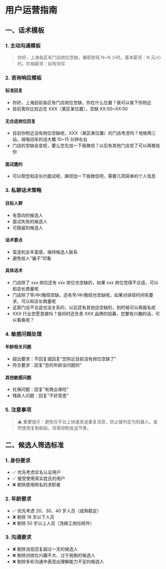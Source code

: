 # 用户运营指南

## 一、话术模板

### 1. 主动沟通模板

> 你好，上海各区有门店岗位空缺，兼职排班 N~N 小时。基本薪资：N 元/小时。阶梯薪资：如有则写

### 2. 咨询响应模板

#### 标准回复

- 你好，上海目前各区有门店岗位空缺，你在什么位置？我可以查下你附近
- 目前离你比较近在 XXX（某区某位置），空缺 XX:00~XX:00

#### 无合适岗位回复

- 目前你附近没有岗位空缺呢，XXX（某区某位置）的门店考虑吗？地铁两三站，骑电动车的话大概 10~15 分钟左右
- 门店的空缺会变呢，要么您先加一下我微信？以后有其他门店空了可以再推给你

#### 面试邀约

- 可以帮您和店长约面试呢，麻烦加一下我微信吧，需要几项简单的个人信息

### 3. 私聊话术策略

#### 目标人群

- 有意向的候选人
- 面试失败的候选人
- 可挽留的候选人

#### 话术要点

- 营造机会丰富感，保持候选人联系
- 避免给人"骗子"印象

#### 具体话术

- 门店除了 xxx 岗位还有 xxx 岗位也空缺的，如果 xxx 岗位觉得不合适，可以和店长商量呢
- 门店除了早/中/晚班空缺，还有早/中/晚班也空缺呢，如果对排班时间有要求，可以和店长商量呢
- 这家门店不合适也没关系的，以后还有其他店空缺的，到时候可以再报名呢
- XXX 行业您愿意做吗？我同时还负责 XXX 品牌的招募，您要有兴趣的话，可以看看呢？

### 4. 敏感问题处理

#### 年龄相关问题

- 超出要求：不回复或回复"您附近目前没有岗位空缺了"
- 符合要求：回复"您的年龄没问题的"

#### 其他敏感问题

- 社保问题：回复"有商业保险"
- 残疾人问题：回复"不好意思"

### 5. 注意事项

> ⚠️ 重要提示：避免在平台上快速发送重复消息，防止被判定为机器人。虽然使用复制粘贴，但需控制发送节奏。

## 二、候选人筛选标准

### 1. 身份要求

- ✅ 优先考虑实名认证用户
- ✅ 接受使用真实姓氏的用户
- ❌ 剔除使用网名的求职者

### 2. 年龄要求

- ✅ 优先考虑 20、30、40 岁人员（成熟稳定）
- ❌ 剔除 18 岁以下人员
- ❌ 剔除 50 岁以上人员（洗碗工岗位除外）

### 3. 沟通要求

- ❌ 剔除消息回复超过一天的候选人
- ❌ 剔除对岗位兴趣不大、过于挑剔的候选人
- ❌ 剔除多轮沟通中表现出理解能力不足的候选人
